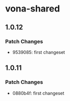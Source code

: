 # vona-shared

## 1.0.12

### Patch Changes

- 9539085: first changeset

## 1.0.11

### Patch Changes

- 0880b4f: first changeset

